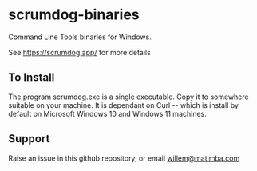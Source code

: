 # scrumdog-binaries

Command Line Tools binaries for Windows.

See https://scrumdog.app/ for more details

## To Install

The program scrumdog.exe is a single executable. Copy it to somewhere suitable on your machine. It is dependant on Curl -- which is install by default on Microsoft Windows 10 and Windows 11 machines.

## Support 

Raise an issue in this github repository, or email willem@matimba.com

